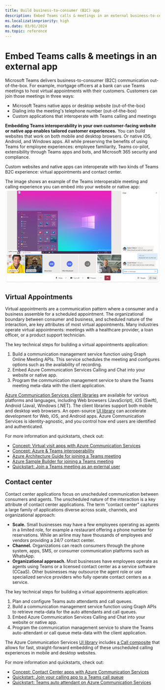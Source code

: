 ```yaml
---
title: Build business-to-consumer (B2C) app
description: Embed Teams calls & meetings in an external business-to-consumer (B2C) app
ms.localizationpriority: high
ms.date: 03/01/2024
ms.topic: reference
---
```


# Embed Teams calls & meetings in an external app

Microsoft Teams delivers business-to-consumer (B2C) communication out-of-the-box. For example, mortgage officers at a bank can use Teams meetings to host virtual appointments with their customers. Customers can join those meetings in three ways:

- Microsoft Teams native apps or desktop website (out-of-the-box)
- Dialing into the meeting's telephone number (out-of-the-box)
- Custom applications that interoperate with Teams calling and meetings

**Embedding Teams interoperability in your own customer-facing website or native app enables tailored customer experiences.** You can build websites that work on both mobile and desktop browsers. Or native iOS, Android, and Windows apps. All while preserving the benefits of using Teams for employee experiences: employee familiarity, Teams co-pilot, extensibility through Teams apps and bots, and Microsoft 365 security and compliance.

Custom websites and native apps can interoperate with two kinds of Teams B2C experience: virtual appointments and contact center.

The image shows an example of the Teams interoperable meeting and calling experience you can embed into your website or native app:
![Alt text](../assets/images/call-with-chat-composite-hero.png "Screenshot of the meeting and calling experiences you can embed in your own app or website")

## Virtual Appointments

Virtual appointments are a communication pattern where a consumer and a business assemble for a scheduled appointment. The organizational boundary between consumer and business, and scheduled nature of the interaction, are key attributes of most virtual appointments. Many industries operate virtual appointments: meetings with a healthcare provider, a loan officer, or a product support technician.

The key technical steps for building a virtual appointments application:

1. Build a communication management service function using Graph Online Meeting APIs. This service schedules the meeting and configures options such as the availability of recording.
2. Embed Azure Communication Services Calling and Chat into your website or native app.
3. Program the communication management service to share the Teams meeting meta-data with the client application.

[Azure Communication Services client libraries](../../azure/communication-services/concepts/sdk-options.md) are available for various platforms and languages, including Web browsers (JavaScript), iOS (Swift), Android (Java), Windows (.NET). The client libraries support both mobile and desktop web browsers. An open-source [UI library](../../../../azure/communication-services/concepts/ui-library/ui-library-overview.md) can accelerate development for Web, iOS, and Android apps. Azure Communication Services is identity-agnostic, and you control how end users are identified and authenticated.

For more information and quickstarts, check out:

- [Concept: Virtual visit apps with Azure Communication Services](../../../azure/communication-services/tutorials/virtual-visits.md)
- [Concept: Azure & Teams interoperability](../../../azure/communication-services/concepts/interop/guest/overview.md)
- [Azure Architecture Guide for joining a Teams meeting](../../../azure/architecture/guide/mobile/azure-communication-services-architecture#microsoft-365-and-teams)
- [Azure Sample Builder for joining a Teams meeting](https://aka.ms/acs-sample-builder)
- [Quickstart: Join a Teams meeting as an external user](../../../azure/communication-services/quickstarts/voice-video-calling/get-started-teams-interop?pivots=platform-android)

## Contact center

Contact center applications focus on unscheduled communication between consumers and agents. The unscheduled nature of the interaction is a key attribute of contact center applications. The term "contact center" captures a large family of applications diverse across scale, channels, and organizational approach:

- **Scale.** Small businesses may have a few employees operating as agents in a limited role, for example a restaurant offering a phone number for reservations. While an airline may have thousands of employees and vendors providing a 24/7 contact center.
- **Channel.** Organizations can reach consumers through the phone system, apps, SMS, or consumer communication platforms such as WhatsApp.
- **Organizational approach.** Most businesses have employees operate as agents using Teams or a licensed contact center as a service software (CCaaS). Other businesses may outsource the agent role or use specialized service providers who fully operate contact centers as a service.

The key technical steps for building a virtual appointments application:

1. Plan and configure Teams auto attendants and call queues.
2. Build a communication management service function using Graph APIs to retrieve meta-data for the auto attendants and call queues.
3. Embed Azure Communication Services Calling and Chat into your website or native app.
4. Program the communication management service to share the Teams auto-attendant or call queue meta-data with the client application.

The Azure Communication Services [UI library](../../../azure/communication-services/concepts/ui-library/ui-library-overview) includes [a Call composite](https://azure.github.io/communication-ui-library/?path=/docs/composites-call-basicexample--basic-example) that allows for fast, straight-forward embedding of these unscheduled calling experiences in mobile and desktop websites.

For more information and quickstarts, check out:

- [Concept: Contact Center apps with Azure Communication Services](../../../azure/communication-services/tutorials/contact-center)
- [Quickstart: Join your calling app to a Teams call queue](../../../azure/communication-services/quickstarts/voice-video-calling/get-started-teams-call-queue)
- [Quickstart: Teams auto attendant on Azure Communication Services](../../../azure/communication-services/quickstarts/voice-video-calling/get-started-teams-auto-attendant)
